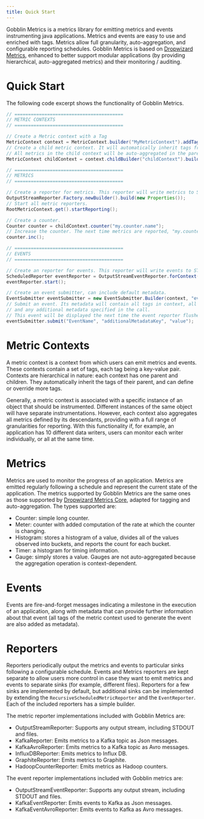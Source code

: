 ```yaml
---
title: Quick Start
---
```


Gobblin Metrics is a metrics library for emitting metrics and events instrumenting java applications. 
Metrics and events are easy to use and enriched with tags. Metrics allow full granularity, auto-aggregation, and configurable 
reporting schedules. Gobblin Metrics is based on [Dropwizard Metrics](http://metrics.dropwizard.io/), enhanced to better support 
modular applications (by providing hierarchical, auto-aggregated metrics) and their monitoring / auditing.

Quick Start
===========

The following code excerpt shows the functionality of Gobblin Metrics.

```java
// ========================================
// METRIC CONTEXTS
// ========================================

// Create a Metric context with a Tag
MetricContext context = MetricContext.builder("MyMetricContext").addTag(new Tag<Integer>("key", value)).build();
// Create a child metric context. It will automatically inherit tags from parent.
// All metrics in the child context will be auto-aggregated in the parent context.
MetricContext childContext = context.childBuilder("childContext").build();

// ========================================
// METRICS
// ========================================

// Create a reporter for metrics. This reporter will write metrics to STDOUT.
OutputStreamReporter.Factory.newBuilder().build(new Properties());
// Start all metric reporters.
RootMetricContext.get().startReporting();

// Create a counter.
Counter counter = childContext.counter("my.counter.name");
// Increase the counter. The next time metrics are reported, "my.counter.name" will be reported as 1.
counter.inc();

// ========================================
// EVENTS
// ========================================

// Create an reporter for events. This reporter will write events to STDOUT.
ScheduledReporter eventReporter = OutputStreamEventReporter.forContext(context).build();
eventReporter.start();

// Create an event submitter, can include default metadata.
EventSubmitter eventSubmitter = new EventSubmitter.Builder(context, "events.namespace").addMetadata("metadataKey", "value").build();
// Submit an event. Its metadata will contain all tags in context, all metadata in eventSubmitter,
// and any additional metadata specified in the call.
// This event will be displayed the next time the event reporter flushes.
eventSubmitter.submit("EventName", "additionalMetadataKey", "value");
```

Metric Contexts
===============

A metric context is a context from which users can emit metrics and events. These contexts contain a set of tags, each tag 
being a key-value pair. Contexts are hierarchical in nature: each context has one parent and children. They automatically 
inherit the tags of their parent, and can define or override more tags.

Generally, a metric context is associated with a specific instance of an object that should be instrumented. 
Different instances of the same object will have separate instrumentations. However, each context also aggregates 
all metrics defined by its descendants, providing with a full range of granularities for reporting. 
With this functionality if, for example, an application has 10 different data writers,  users can monitor each writer 
individually, or all at the same time.

Metrics
=======

Metrics are used to monitor the progress of an application. Metrics are emitted regularly following a schedule and represent 
the current state of the application. The metrics supported by Gobblin Metrics are the same ones as those supported 
by [Dropwizard Metrics Core](http://metrics.dropwizard.io/3.1.0/manual/core/), adapted for tagging and auto-aggregation. 
The types supported are:

* Counter: simple long counter.
* Meter: counter with added computation of the rate at which the counter is changing.
* Histogram: stores a histogram of a value, divides all of the values observed into buckets, and reports the count for each bucket.
* Timer: a histogram for timing information.
* Gauge: simply stores a value. Gauges are not auto-aggregated because the aggregation operation is context-dependent.

Events
======

Events are fire-and-forget messages indicating a milestone in the execution of an application, 
along with metadata that can provide further information about that event (all tags of the metric context used to generate 
the event are also added as metadata).

Reporters
=========

Reporters periodically output the metrics and events to particular sinks following a configurable schedule. Events and Metrics reporters are kept separate to allow users more control in case they want to emit metrics and events to separate sinks (for example, different files). Reporters for a few sinks are implemented by default, but additional sinks can be implemented by extending the `RecursiveScheduledMetricReporter` and the `EventReporter`. Each of the included reporters has a simple builder.

The metric reporter implementations included with Gobblin Metrics are:

* OutputStreamReporter: Supports any output stream, including STDOUT and files.
* KafkaReporter: Emits metrics to a Kafka topic as Json messages.
* KafkaAvroReporter: Emits metrics to a Kafka topic as Avro messages.
* InfluxDBReporter: Emits metrics to Influx DB.
* GraphiteReporter: Emits metrics to Graphite.
* HadoopCounterReporter: Emits metrics as Hadoop counters.

The event reporter implementations included with Gobblin metrics are:

* OutputStreamEventReporter: Supports any output stream, including STDOUT and files.
* KafkaEventReporter: Emits events to Kafka as Json messages.
* KafkaEventAvroReporter: Emits events to Kafka as Avro messages.
